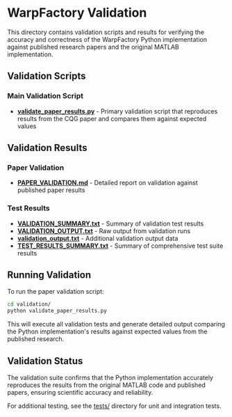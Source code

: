 # WarpFactory Validation

This directory contains validation scripts and results for verifying the accuracy and correctness of the WarpFactory Python implementation against published research papers and the original MATLAB implementation.

## Validation Scripts

### Main Validation Script
- **[validate_paper_results.py](validate_paper_results.py)** - Primary validation script that reproduces results from the CQG paper and compares them against expected values

## Validation Results

### Paper Validation
- **[PAPER_VALIDATION.md](PAPER_VALIDATION.md)** - Detailed report on validation against published paper results

### Test Results
- **[VALIDATION_SUMMARY.txt](VALIDATION_SUMMARY.txt)** - Summary of validation test results
- **[VALIDATION_OUTPUT.txt](VALIDATION_OUTPUT.txt)** - Raw output from validation runs
- **[validation_output.txt](validation_output.txt)** - Additional validation output data
- **[TEST_RESULTS_SUMMARY.txt](TEST_RESULTS_SUMMARY.txt)** - Summary of comprehensive test suite results

## Running Validation

To run the paper validation script:

```bash
cd validation/
python validate_paper_results.py
```

This will execute all validation tests and generate detailed output comparing the Python implementation's results against expected values from the published research.

## Validation Status

The validation suite confirms that the Python implementation accurately reproduces the results from the original MATLAB code and published papers, ensuring scientific accuracy and reliability.

For additional testing, see the [tests/](../tests/) directory for unit and integration tests.
